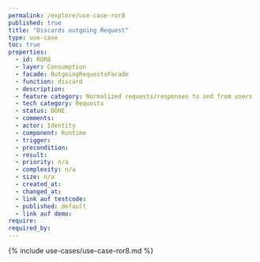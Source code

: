 ```yaml
---
permalink: /explore/use-case-ror8
published: true
title: "Discards outgoing Request"
type: use-case
toc: true
properties:
  - id: ROR8
  - layer: Consumption
  - facade: OutgoingRequestsFacade
  - function: discard
  - description:
  - feature category: Normalized requests/responses to and from users
  - tech category: Requests
  - status: DONE
  - comments:
  - actor: Identity
  - component: Runtime
  - trigger:
  - precondition:
  - result:
  - priority: n/a
  - complexity: n/a
  - size: n/a
  - created_at:
  - changed_at:
  - link auf testcode:
  - published: default
  - link auf demo:
require:
required_by:
---
```


{% include use-cases/use-case-ror8.md %}
